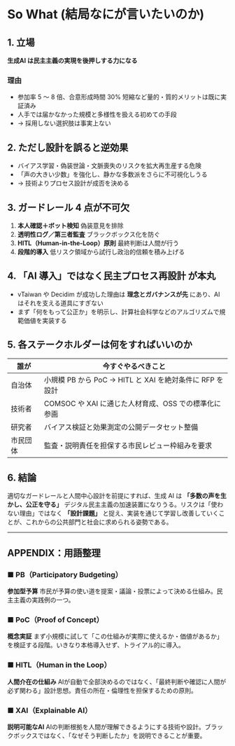 # So What (結局なにが言いたいのか)

## 1. 立場
**生成AI は民主主義の実現を後押しする力になる**

### 理由
- 参加率 5 ～ 8 倍、合意形成時間 30% 短縮など量的・質的メリットは既に実証済み
- 人手では届かなかった規模と多様性を扱える初めての手段
- → 採用しない選択肢は事実上ない

## 2. ただし設計を誤ると逆効果
- バイアス学習・偽装世論・文脈喪失のリスクを拡大再生産する危険
- 「声の大きい少数」を強化し、静かな多数派をさらに不可視化しうる
- → 技術よりプロセス設計が成否を決める

## 3. ガードレール 4 点が不可欠
1. **本人確認＋ボット検知** 偽装意見を排除
2. **透明性ログ／第三者監査** ブラックボックス化を防ぐ
3. **HITL（Human-in-the-Loop）原則** 最終判断は人間が行う
4. **段階的導入** 低リスク領域から試行し政治的信頼を積み上げる

## 4. 「AI 導入」ではなく民主プロセス再設計 が本丸
- vTaiwan や Decidim が成功した理由は **理念とガバナンスが先** にあり、AI はそれを支える道具にすぎない
- まず「何をもって公正か」を明示し、計算社会科学などのアルゴリズムで規範価値を実装する

## 5. 各ステークホルダーは何をすればいいのか

| 誰が | 今すぐやるべきこと |
|------|-------------------|
| 自治体 | 小規模 PB から PoC → HITL と XAI を絶対条件に RFP を設計 |
| 技術者 | COMSOC や XAI に通じた人材育成、OSS での標準化に参画 |
| 研究者 | バイアス検証と効果測定の公開データセット整備 |
| 市民団体 | 監査・説明責任を担保する市民レビュー枠組みを要求 |

## 6. 結論
適切なガードレールと人間中心設計を前提にすれば、生成 AI は **「多数の声を生かし、公正を守る」** デジタル民主主義の加速装置になりうる。リスクは「使わない理由」ではなく **「設計課題」** と捉え、実装を通じて学習し改善していくことが、これからの公共部門と社会に求められる姿勢である。

---

## APPENDIX：用語整理

### ■ PB（Participatory Budgeting）
**参加型予算**
市民が予算の使い道を提案・議論・投票によって決める仕組み。民主主義の実践例の一つ。

### ■ PoC（Proof of Concept）
**概念実証**
まず小規模に試して「この仕組みが実際に使えるか・価値があるか」を検証する段階。いきなり本格導入せず、トライアル的に導入。

### ■ HITL（Human in the Loop）
**人間介在の仕組み**
AIが自動で全部決めるのではなく、「最終判断や確認に人間が必ず関わる」設計思想。責任の所在・倫理性を担保するための原則。

### ■ XAI（Explainable AI）
**説明可能なAI**
AIの判断根拠を人間が理解できるようにする技術や設計。ブラックボックスではなく、「なぜそう判断したか」を説明できることが重要。 